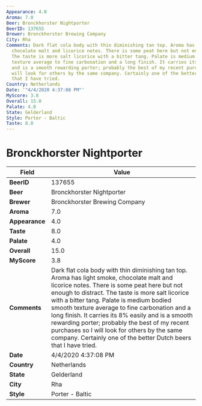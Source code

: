 ```yaml
---
Appearance: 4.0
Aroma: 7.0
Beer: Bronckhorster Nightporter
BeerID: 137655
Brewer: Bronckhorster Brewing Company
City: Rha
Comments: Dark flat cola body with thin diminishing tan top. Aroma has light smoke,
  chocolate malt and licorice notes. There is some peat here but not enough to distract.
  The taste is more salt licorice with a bitter tang. Palate is medium bodied smooth
  texture average to fine carbonation and a long finish. It carries its 8% easily
  and is a smooth rewarding porter; probably the best of my recent purchases so I
  will look for others by the same company. Certainly one of the better Dutch beers
  that I have tried.
Country: Netherlands
Date: '"4/4/2020 4:37:08 PM"'
MyScore: 3.8
Overall: 15.0
Palate: 4.0
State: Gelderland
Style: Porter - Baltic
Taste: 8.0
---
```


# Bronckhorster Nightporter

| Field         | Value |
|---------------|-------|
| **BeerID** | 137655 |
| **Beer** | Bronckhorster Nightporter |
| **Brewer** | Bronckhorster Brewing Company |
| **Aroma** | 7.0 |
| **Appearance** | 4.0 |
| **Taste** | 8.0 |
| **Palate** | 4.0 |
| **Overall** | 15.0 |
| **MyScore** | 3.8 |
| **Comments** | Dark flat cola body with thin diminishing tan top. Aroma has light smoke, chocolate malt and licorice notes. There is some peat here but not enough to distract. The taste is more salt licorice with a bitter tang. Palate is medium bodied smooth texture average to fine carbonation and a long finish. It carries its 8% easily and is a smooth rewarding porter; probably the best of my recent purchases so I will look for others by the same company. Certainly one of the better Dutch beers that I have tried. |
| **Date** | 4/4/2020 4:37:08 PM |
| **Country** | Netherlands |
| **State** | Gelderland |
| **City** | Rha |
| **Style** | Porter - Baltic |
